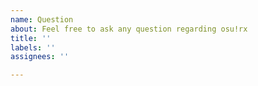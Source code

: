 ```yaml
---
name: Question
about: Feel free to ask any question regarding osu!rx
title: ''
labels: ''
assignees: ''

---
```



